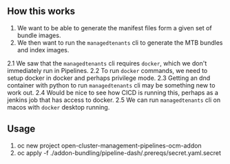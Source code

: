 ## How this works

1. We want to be able to generate the manifest files form a given set of bundle images.
2. We then want to run the `managedtenants` cli to generate the MTB bundles and index images.

2.1 We saw that the `managedtenants` cli requires `docker`, which we don't immediately run in Pipelines.
2.2 To run `docker` commands, we need to setup docker in docker and perhaps privilege mode.
2.3 Getting an dnd container with python to run `managedtenants` cli may be something new to work out.
2.4 Would be nice to see how CICD is running this, perhaps as a jenkins job that has access to docker.
2.5 We can run `managedtenants` cli on macos with `docker` desktop running.

## Usage

1. oc new project open-cluster-management-pipelines-ocm-addon
2. oc apply -f ./addon-bundling/pipeline-dash/.prereqs/secret.yaml.secret
